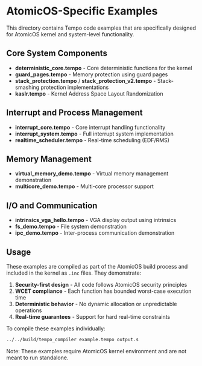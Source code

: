 # AtomicOS-Specific Examples

This directory contains Tempo code examples that are specifically designed for AtomicOS kernel and system-level functionality.

## Core System Components

- **deterministic_core.tempo** - Core deterministic functions for the kernel
- **guard_pages.tempo** - Memory protection using guard pages
- **stack_protection.tempo** / **stack_protection_v2.tempo** - Stack-smashing protection implementations
- **kaslr.tempo** - Kernel Address Space Layout Randomization

## Interrupt and Process Management

- **interrupt_core.tempo** - Core interrupt handling functionality
- **interrupt_system.tempo** - Full interrupt system implementation
- **realtime_scheduler.tempo** - Real-time scheduling (EDF/RMS)

## Memory Management

- **virtual_memory_demo.tempo** - Virtual memory management demonstration
- **multicore_demo.tempo** - Multi-core processor support

## I/O and Communication

- **intrinsics_vga_hello.tempo** - VGA display output using intrinsics
- **fs_demo.tempo** - File system demonstration
- **ipc_demo.tempo** - Inter-process communication demonstration

## Usage

These examples are compiled as part of the AtomicOS build process and included in the kernel as `.inc` files. They demonstrate:

1. **Security-first design** - All code follows AtomicOS security principles
2. **WCET compliance** - Each function has bounded worst-case execution time
3. **Deterministic behavior** - No dynamic allocation or unpredictable operations
4. **Real-time guarantees** - Support for hard real-time constraints

To compile these examples individually:
```bash
../../build/tempo_compiler example.tempo output.s
```

Note: These examples require AtomicOS kernel environment and are not meant to run standalone.